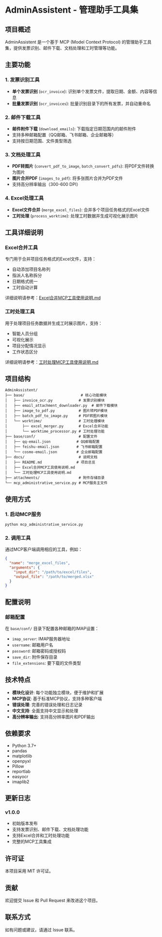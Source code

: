 # AdminAssistent - 管理助手工具集

## 项目概述

AdminAssistent 是一个基于 MCP (Model Context Protocol) 的管理助手工具集，提供发票识别、邮件下载、文档处理和工时管理等功能。

## 主要功能

### 1. 发票识别工具
- **单个发票识别** (`ocr_invoice`): 识别单个发票文件，提取日期、金额、内容等信息
- **批量发票识别** (`ocr_invoices`): 批量识别目录下的所有发票，并自动重命名

### 2. 邮件下载工具
- **邮件附件下载** (`download_emails`): 下载指定日期范围内的邮件附件
- 支持多种邮箱配置（QQ邮箱、飞书邮箱、企业邮箱等）
- 支持按日期范围、文件类型筛选

### 3. 文档处理工具
- **PDF转图片** (`convert_pdf_to_image`, `batch_convert_pdfs`): 将PDF文件转换为图片
- **图片合并PDF** (`images_to_pdf`): 将多张图片合并为PDF文件
- 支持高分辨率输出（300-600 DPI）

### 4. Excel处理工具
- **Excel文件合并** (`merge_excel_files`): 合并多个项目任务格式的Excel文件
- **工时处理** (`process_worktime`): 处理工时数据并生成可视化展示图片

## 工具详细说明

### Excel合并工具
专门用于合并项目任务格式的Excel文件，支持：
- 自动添加项目名称列
- 指派人名称拆分
- 日期格式统一
- 工时自动计算

详细说明请参考：[Excel合并MCP工具使用说明.md](./Excel合并MCP工具使用说明.md)

### 工时处理工具
用于处理项目任务数据并生成工时展示图片，支持：
- 智能人员分组
- 可视化展示
- 项目分配情况显示
- 工作状态区分

详细说明请参考：[工时处理MCP工具使用说明.md](./工时处理MCP工具使用说明.md)

## 项目结构

```
AdminAssistent/
├── base/                          # 核心功能模块
│   ├── invoice_ocr.py            # 发票识别模块
│   ├── email_attachment_downloader.py  # 邮件下载模块
│   ├── image_to_pdf.py           # 图片转PDF模块
│   ├── batch_pdf_to_image.py     # PDF转图片模块
│   └── worktime/                 # 工时处理模块
│       ├── excel_merger.py       # Excel合并功能
│       └── worktime_processor.py # 工时处理功能
├── base/conf/                    # 配置文件
│   ├── qq-email.json            # QQ邮箱配置
│   ├── feishu-email.json        # 飞书邮箱配置
│   └── cosmo-email.json         # 企业邮箱配置
├── docs/                         # 说明文档
│   ├── README.md                # 项目总览
│   ├── Excel合并MCP工具使用说明.md
│   └── 工时处理MCP工具使用说明.md
├── attachments/                  # 附件存储目录
└── mcp_administrative_service.py # MCP服务主文件
```

## 使用方式

### 1. 启动MCP服务
```bash
python mcp_administrative_service.py
```

### 2. 调用工具
通过MCP客户端调用相应的工具，例如：

```json
{
  "name": "merge_excel_files",
  "arguments": {
    "input_dir": "/path/to/excel/files",
    "output_file": "/path/to/merged.xlsx"
  }
}
```

## 配置说明

### 邮箱配置
在 `base/conf/` 目录下配置各种邮箱的IMAP设置：
- `imap_server`: IMAP服务器地址
- `username`: 邮箱用户名
- `password`: 邮箱密码或授权码
- `save_dir`: 附件保存目录
- `file_extensions`: 要下载的文件类型

## 技术特点

- **模块化设计**: 每个功能独立模块，便于维护和扩展
- **MCP协议**: 基于标准MCP协议，支持多种客户端
- **错误处理**: 完善的错误处理和日志记录
- **中文支持**: 全面支持中文显示和处理
- **高分辨率输出**: 支持高分辨率图片和PDF输出

## 依赖要求

- Python 3.7+
- pandas
- matplotlib
- openpyxl
- Pillow
- reportlab
- easyocr
- imaplib2

## 更新日志

### v1.0.0
- 初始版本发布
- 支持发票识别、邮件下载、文档处理功能
- 支持Excel合并和工时处理功能
- 完整的MCP工具集成

## 许可证

本项目采用 MIT 许可证。

## 贡献

欢迎提交 Issue 和 Pull Request 来改进这个项目。

## 联系方式

如有问题或建议，请通过 Issue 联系。
